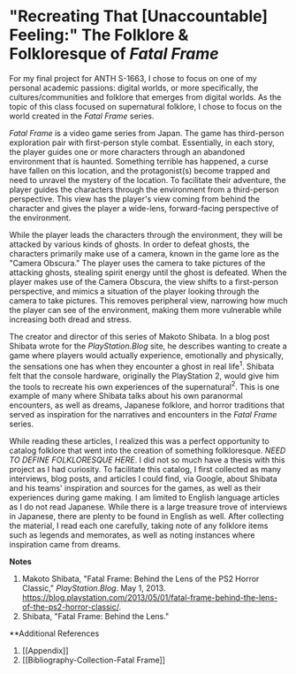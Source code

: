 # "Recreating That \[Unaccountable] Feeling:" The Folklore & Folkloresque of _Fatal Frame_

For my final project for ANTH S-1663, I chose to focus on one of my personal academic passions: digital worlds, or more specifically, the cultures/communities and folklore that emerges from digital worlds.  As the topic of this class focused on supernatural folklore, I chose to focus on the world created in the _Fatal Frame_ series.

_Fatal Frame_ is a video game series from Japan.  The game has third-person exploration pair with first-person style combat.  Essentially, in each story, the player guides one or more characters through an abandoned environment that is haunted.  Something terrible has happened, a curse have fallen on this location, and the protagonist(s) become trapped and need to unravel the mystery of the location.  To facilitate their adventure, the player guides the characters through the environment from a third-person perspective.  This view has the player's view coming from behind the character and gives the player a wide-lens, forward-facing perspective of the environment.

While the player leads the characters through the environment, they will be attacked by various kinds of ghosts.  In order to defeat ghosts, the characters primarily make use of a camera, known in the game lore as the "Camera Obscura."  The player uses the camera to take pictures of the attacking ghosts, stealing spirit energy until the ghost is defeated.  When the player makes use of the Camera Obscura, the view shifts to a first-person perspective, and mimics a situation of the player looking through the camera to take pictures.  This removes peripheral view, narrowing how much the player can see of the environment, making them more vulnerable while increasing both dread and stress. 

The creator and director of this series of Makoto Shibata.  In a blog post Shibata wrote for the _PlayStation.Blog_ site, he describes wanting to create a game where players would actually experience, emotionally and physically, the sensations one has when they encounter a ghost in real life$^1$.  Shibata felt that the console hardware, originally the PlayStation 2, would give him the tools to recreate his own experiences of the supernatural$^2$.  This is one example of many where Shibata talks about his own paranormal encounters, as well as dreams, Japanese folklore, and horror traditions that served as inspiration for the narratives and encounters in the _Fatal Frame_ series.

While reading these articles, I realized this was a perfect opportunity to catalog folklore that went into the creation of something folkloresque.  _NEED TO DEFINE FOLKLORESQUE HERE_.  I did not so much have a thesis with this project as I had curiosity.  To facilitate this catalog, I first collected as many interviews, blog posts, and articles I could find, via Google, about Shibata and his teams' inspiration and sources for the games, as well as their experiences during game making.  I am limited to English language articles as I do not read Japanese.  While there is a large treasure trove of interviews in Japanese, there are plenty to be found in English as well.  After collecting the material, I read each one carefully, taking note of any folklore items such as legends and memorates, as well as noting instances where inspiration came from dreams.


**Notes**
1. Makoto Shibata, "Fatal Frame: Behind the Lens of the PS2 Horror Classic," _PlayStation.Blog_. May 1, 2013. https://blog.playstation.com/2013/05/01/fatal-frame-behind-the-lens-of-the-ps2-horror-classic/.
2. Shibata, "Fatal Frame: Behind the Lens."


**Additional References
1. [[Appendix]]
2. [[Bibliography-Collection-Fatal Frame]]

